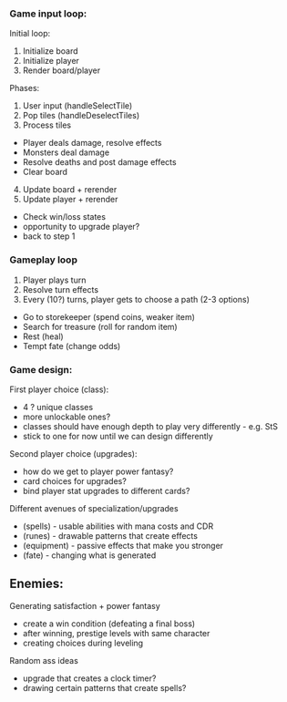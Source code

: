 ### Game input loop:

Initial loop:
1. Initialize board
2. Initialize player
3. Render board/player

Phases:
1. User input (handleSelectTile)
2. Pop tiles (handleDeselectTiles)
3. Process tiles
* Player deals damage, resolve effects
* Monsters deal damage
* Resolve deaths and post damage effects
* Clear board

4. Update board + rerender
5. Update player + rerender
* Check win/loss states
* opportunity to upgrade player?
* back to step 1

### Gameplay loop

1. Player plays turn
2. Resolve turn effects
3. Every (10?) turns, player gets to choose a path (2-3 options)
- Go to storekeeper (spend coins, weaker item)
- Search for treasure (roll for random item)
- Rest (heal)
- Tempt fate (change odds)

### Game design:

First player choice (class):
- 4 ? unique classes
- more unlockable ones?
- classes should have enough depth to play very differently - e.g. StS
- stick to one for now until we can design differently

Second player choice (upgrades):
- how do we get to player power fantasy?
- card choices for upgrades?
- bind player stat upgrades to different cards?

Different avenues of specialization/upgrades
- (spells) - usable abilities with mana costs and CDR
- (runes) - drawable patterns that create effects
- (equipment) - passive effects that make you stronger
- (fate) - changing what is generated

Enemies:
- 

Generating satisfaction + power fantasy
- create a win condition (defeating a final boss)
- after winning, prestige levels with same character
- creating choices during leveling

Random ass ideas
- upgrade that creates a clock timer?
- drawing certain patterns that create spells? 